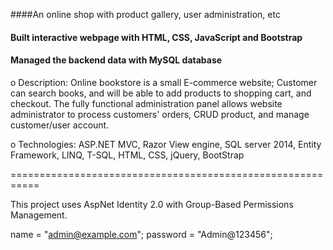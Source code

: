 ####An online shop with product gallery, user administration, etc
#### Built interactive webpage with HTML, CSS, JavaScript and Bootstrap
#### Managed the backend data with MySQL database 


o	Description: Online bookstore is a small E-commerce website; Customer can search books, and will be able to add products to shopping cart, and checkout. The fully functional administration panel allows website administrator to process customers' orders, CRUD product, and manage customer/user account.

o	Technologies: ASP.NET MVC, Razor View engine, SQL server 2014, Entity Framework, LINQ, T-SQL, HTML, CSS, jQuery, BootStrap




===========================================================

This project uses AspNet Identity 2.0 with Group-Based Permissions Management.

name = "admin@example.com";
password = "Admin@123456";

